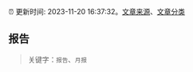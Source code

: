 :alarm_clock: 更新时间: 2023-11-20 16:37:32。[文章来源](/README.md)、[文章分类](/TAGS.md)

## 报告


> 关键字：`报告`、`月报`



